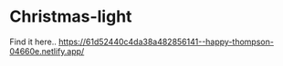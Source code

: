# Christmas-light
Find it here..
https://61d52440c4da38a482856141--happy-thompson-04660e.netlify.app/
